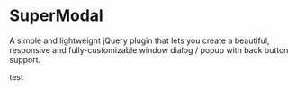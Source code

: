 # SuperModal
A simple and lightweight jQuery plugin that lets you create a beautiful, responsive and fully-customizable window dialog / popup with back button support.


test
